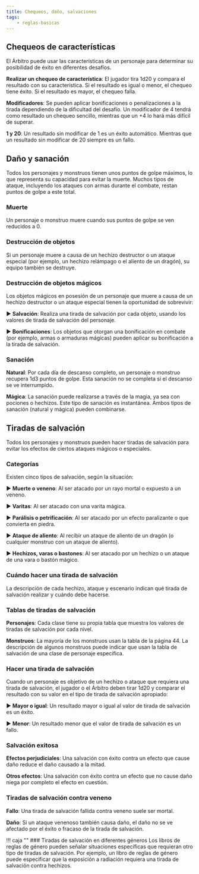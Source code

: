 ```yaml
---
title: Chequeos, daño, salvaciones
tags:
    - reglas-basicas
---
```


## Chequeos de características
El Árbitro puede usar las características de un personaje para determinar su posibilidad de éxito en diferentes desafíos.

**Realizar un chequeo de característica**: El jugador tira 1d20 y compara el resultado con su característica. Si el resultado es igual o menor, el chequeo tiene éxito. Si el resultado es mayor, el chequeo falla.

**Modificadores**: Se pueden aplicar bonificaciones o penalizaciones a la tirada dependiendo de la dificultad del desafío. Un modificador de 4 tendrá como resultado un chequeo sencillo, mientras que un +4 lo hará más difícil de superar.

**1 y 20**: Un resultado sin modificar de 1 es un éxito automático. Mientras que un resultado sin modificar de 20 siempre es un fallo.

## Daño y sanación
Todos los personajes y monstruos tienen unos puntos de golpe máximos, lo que representa su capacidad para evitar la muerte. Muchos tipos de ataque, incluyendo los ataques con armas durante el combate, restan puntos de golpe a este total.

### Muerte
Un personaje o monstruo muere cuando sus puntos de golpe se ven reducidos a 0.

### Destrucción de objetos
Si un personaje muere a causa de un hechizo destructor o un ataque especial (por ejemplo, un hechizo relámpago o el aliento de un dragón), su equipo también se destruye.

### Destrucción de objetos mágicos
Los objetos mágicos en posesión de un personaje que muere a causa de un hechizo destructor o un ataque especial tienen la oportunidad de sobrevivir:

▶ **Salvación**: Realiza una tirada de salvación por cada objeto, usando los valores de tirada de salvación del personaje.

▶ **Bonificaciones**: Los objetos que otorgan una bonificación en combate (por ejemplo, armas o armaduras mágicas) pueden aplicar su bonificación a la tirada de salvación.

### Sanación
**Natural**: Por cada día de descanso completo, un personaje o monstruo recupera 1d3 puntos de golpe. Esta sanación no se completa si el descanso se ve interrumpido.

**Mágica**: La sanación puede realizarse a través de la magia, ya sea con pociones o hechizos. Este tipo de sanación es instantánea. Ambos tipos de sanación (natural y mágica) pueden combinarse.

## Tiradas de salvación
Todos los personajes y monstruos pueden hacer tiradas de salvación para evitar los efectos de ciertos ataques mágicos o especiales.

### Categorías
Existen cinco tipos de salvación, según la situación:

▶ **Muerte o veneno**: Al ser atacado por un rayo mortal o expuesto a un veneno.

▶ **Varitas**: Al ser atacado con una varita mágica.

▶ **Parálisis o petrificación**: Al ser atacado por un efecto paralizante o que convierta en piedra.

▶ **Ataque de aliento**: Al recibir un ataque de aliento de un dragón (o cualquier monstruo con un ataque de aliento).

▶ **Hechizos, varas o bastones**: Al ser atacado por un hechizo o un ataque de una vara o bastón mágico.

### Cuándo hacer una tirada de salvación
La descripción de cada hechizo, ataque y escenario indican qué tirada de salvación realizar y cuándo debe hacerse.

### Tablas de tiradas de salvación
**Personajes**: Cada clase tiene su propia tabla que muestra los valores de tiradas de salvación por cada nivel.

**Monstruos**: La mayoría de los monstruos usan la tabla de la página 44. La descripción de algunos monstruos puede indicar que usan la tabla de salvación de una clase de personaje específica.

### Hacer una tirada de salvación
Cuando un personaje es objetivo de un hechizo o ataque que requiera una tirada de salvación, el jugador o el Árbitro deben tirar 1d20 y comparar el resultado con su valor en el tipo de tirada de salvación apropiado:

▶ **Mayor o igual**: Un resultado mayor o igual al valor de tirada de salvación es un éxito.

▶ **Menor**: Un resultado menor que el valor de tirada de salvación es un fallo.

### Salvación exitosa
**Efectos perjudiciales**: Una salvación con éxito contra un efecto que cause daño reduce el daño causado a la mitad.

**Otros efectos**: Una salvación con éxito contra un efecto que no cause daño niega por completo el efecto en cuestión.

### Tiradas de salvación contra veneno
**Fallo**: Una tirada de salvación fallida contra veneno suele ser mortal.

**Daño**: Si un ataque venenoso también causa daño, el daño no se ve afectado por el éxito o fracaso de la tirada de salvación.

!!! caja ""
    ### Tiradas de salvación en diferentes géneros
    Los libros de reglas de género pueden señalar situaciones específicas que requieran otro tipo de tiradas de salvación. Por ejemplo, un libro de reglas de género puede especificar que la exposición a radiación requiera una tirada de salvación contra hechizos.
